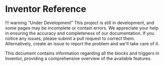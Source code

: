 # Inventor Reference

!!! warning "Under Development"
    This project is still in development, and some pages may be incomplete or contain errors. We appreciate your help in ensuring the accuracy and completeness of our documentation. If you notice any issues, please submit a pull request to correct them. Alternatively, create an issue to report the problem and we'll take care of it.

This document contains information regarding all the blocks and triggers in Inventor, providing a comprehensive overview of the available features.